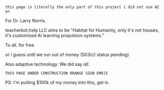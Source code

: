 ```this page is literally the only part of this project i did not use AI on```

For Dr. Larry Norris.

teacherbot.help LLC aims to be "Habitat for Humanity, only it's not houses, it's customized AI learning propulsion systems."

To all. for free. 

or i guess until we run out of money (503(c) status pending)

Also adaptive technology. We did say *all*.

```THIS PAGE UNDER CONSTRUCTION ORANGE SIGN EMOJI```

PS: I'm putting $100k of my money into this, get in